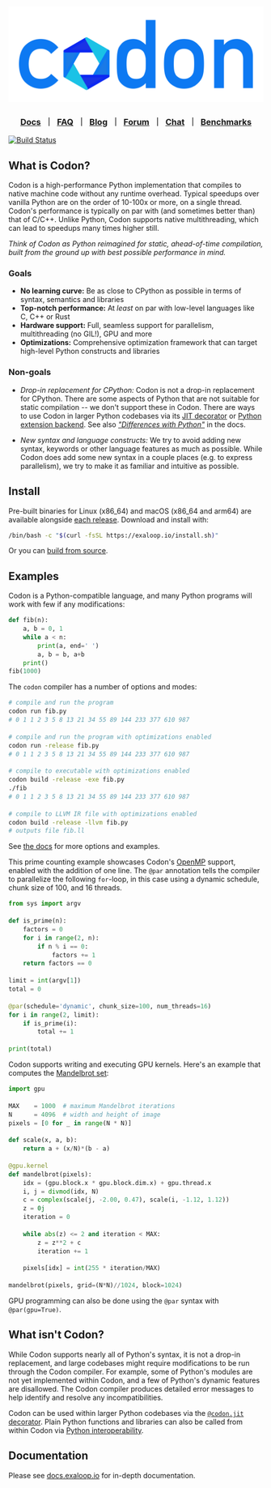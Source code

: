 <p align="center">
 <img src="docs/img/codon.png?raw=true" width="600" alt="Codon"/>
</p>

<h3 align="center">
  <a href="https://docs.exaloop.io/codon" target="_blank"><b>Docs</b></a>
  &nbsp;&#65372;&nbsp;
  <a href="https://docs.exaloop.io/codon/general/faq" target="_blank"><b>FAQ</b></a>
  &nbsp;&#65372;&nbsp;
  <a href="https://blog.exaloop.io" target="_blank"><b>Blog</b></a>
  &nbsp;&#65372;&nbsp;
  <a href="https://github.com/exaloop/codon/discussions" target="_blank"><b>Forum</b></a>
  &nbsp;&#65372;&nbsp;
  <a href="https://join.slack.com/t/exaloop/shared_invite/zt-1jusa4kc0-T3rRWrrHDk_iZ1dMS8s0JQ" target="_blank">Chat</a>
  &nbsp;&#65372;&nbsp;
  <a href="https://exaloop.io/benchmarks" target="_blank">Benchmarks</a>
</h3>

<a href="https://github.com/exaloop/codon/actions/workflows/ci.yml">
  <img src="https://github.com/exaloop/codon/actions/workflows/ci.yml/badge.svg"
       alt="Build Status">
</a>

## What is Codon?

Codon is a high-performance Python implementation that compiles to native machine code without
any runtime overhead. Typical speedups over vanilla Python are on the order of 10-100x or more, on
a single thread. Codon's performance is typically on par with (and sometimes better than) that of
C/C++. Unlike Python, Codon supports native multithreading, which can lead to speedups many times
higher still.

*Think of Codon as Python reimagined for static, ahead-of-time compilation, built from the ground
up with best possible performance in mind.*

### Goals

- **No learning curve:** Be as close to CPython as possible in terms of syntax, semantics and libraries
- **Top-notch performance:** At *least* on par with low-level languages like C, C++ or Rust
- **Hardware support:** Full, seamless support for parallelism, multithreading (no GIL!), GPU and more
- **Optimizations:** Comprehensive optimization framework that can target high-level Python constructs
  and libraries

### Non-goals

- *Drop-in replacement for CPython:* Codon is not a drop-in replacement for CPython. There are some
  aspects of Python that are not suitable for static compilation -- we don't support these in Codon.
  There are ways to use Codon in larger Python codebases via its [JIT decorator](https://docs.exaloop.io/codon/interoperability/decorator)
  or [Python extension backend](https://docs.exaloop.io/codon/interoperability/pyext). See also
  [*"Differences with Python"*](https://docs.exaloop.io/codon/general/differences) in the docs.

- *New syntax and language constructs:* We try to avoid adding new syntax, keywords or other language
  features as much as possible. While Codon does add some new syntax in a couple places (e.g. to express
  parallelism), we try to make it as familiar and intuitive as possible.

## Install

Pre-built binaries for Linux (x86_64) and macOS (x86_64 and arm64) are available alongside [each release](https://github.com/exaloop/codon/releases).
Download and install with:

```bash
/bin/bash -c "$(curl -fsSL https://exaloop.io/install.sh)"
```

Or you can [build from source](https://docs.exaloop.io/codon/advanced/build).

## Examples

Codon is a Python-compatible language, and many Python programs will work with few if any modifications:

```python
def fib(n):
    a, b = 0, 1
    while a < n:
        print(a, end=' ')
        a, b = b, a+b
    print()
fib(1000)
```

The `codon` compiler has a number of options and modes:

```bash
# compile and run the program
codon run fib.py
# 0 1 1 2 3 5 8 13 21 34 55 89 144 233 377 610 987

# compile and run the program with optimizations enabled
codon run -release fib.py
# 0 1 1 2 3 5 8 13 21 34 55 89 144 233 377 610 987

# compile to executable with optimizations enabled
codon build -release -exe fib.py
./fib
# 0 1 1 2 3 5 8 13 21 34 55 89 144 233 377 610 987

# compile to LLVM IR file with optimizations enabled
codon build -release -llvm fib.py
# outputs file fib.ll
```

See [the docs](https://docs.exaloop.io/codon/general/intro) for more options and examples.

This prime counting example showcases Codon's [OpenMP](https://www.openmp.org/) support, enabled with the addition of one line.
The `@par` annotation tells the compiler to parallelize the following `for`-loop, in this case using a dynamic schedule, chunk size
of 100, and 16 threads.

```python
from sys import argv

def is_prime(n):
    factors = 0
    for i in range(2, n):
        if n % i == 0:
            factors += 1
    return factors == 0

limit = int(argv[1])
total = 0

@par(schedule='dynamic', chunk_size=100, num_threads=16)
for i in range(2, limit):
    if is_prime(i):
        total += 1

print(total)
```

Codon supports writing and executing GPU kernels. Here's an example that computes the
[Mandelbrot set](https://en.wikipedia.org/wiki/Mandelbrot_set):

```python
import gpu

MAX    = 1000  # maximum Mandelbrot iterations
N      = 4096  # width and height of image
pixels = [0 for _ in range(N * N)]

def scale(x, a, b):
    return a + (x/N)*(b - a)

@gpu.kernel
def mandelbrot(pixels):
    idx = (gpu.block.x * gpu.block.dim.x) + gpu.thread.x
    i, j = divmod(idx, N)
    c = complex(scale(j, -2.00, 0.47), scale(i, -1.12, 1.12))
    z = 0j
    iteration = 0

    while abs(z) <= 2 and iteration < MAX:
        z = z**2 + c
        iteration += 1

    pixels[idx] = int(255 * iteration/MAX)

mandelbrot(pixels, grid=(N*N)//1024, block=1024)
```

GPU programming can also be done using the `@par` syntax with `@par(gpu=True)`.

## What isn't Codon?

While Codon supports nearly all of Python's syntax, it is not a drop-in replacement, and large codebases might require modifications
to be run through the Codon compiler. For example, some of Python's modules are not yet implemented within Codon, and a few of Python's
dynamic features are disallowed. The Codon compiler produces detailed error messages to help identify and resolve any incompatibilities.

Codon can be used within larger Python codebases via the [`@codon.jit` decorator](https://docs.exaloop.io/codon/interoperability/decorator).
Plain Python functions and libraries can also be called from within Codon via
[Python interoperability](https://docs.exaloop.io/codon/interoperability/python).

## Documentation

Please see [docs.exaloop.io](https://docs.exaloop.io/codon) for in-depth documentation.

